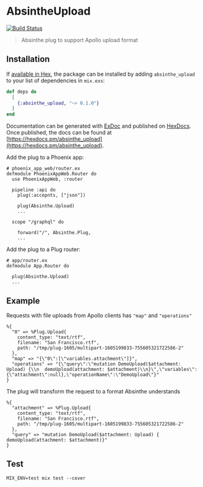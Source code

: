 # AbsintheUpload

[![Build Status](https://travis-ci.org/shavit/absinthe-upload.svg?branch=master)](https://travis-ci.org/shavit/absinthe-upload)

> Absinthe plug to support Apollo upload format

## Installation

If [available in Hex](https://hexdocs.pm/absinthe_upload), the package can be installed
by adding `absinthe_upload` to your list of dependencies in `mix.exs`:

```elixir
def deps do
  [
    {:absinthe_upload, "~> 0.1.0"}
  ]
end
```

Documentation can be generated with [ExDoc](https://github.com/elixir-lang/ex_doc)
and published on [HexDocs](https://hexdocs.pm/absinthe_upload). Once published, the docs can
be found at [https://hexdocs.pm/absinthe_upload](https://hexdocs.pm/absinthe_upload).

Add the plug to a Phoenix app:
```
# phoenix_app_web/router.ex
defmodule PhoenixAppWeb.Router do
  use PhoenixAppWeb, :router
  
  pipeline :api do
    plug(:accepnts, ["json"])
	
	plug(Absinthe.Upload)
	...

  scope "/graphql" do
    
	forward("/", Absinthe.Plug,
	...
```

Add the plug to a Plug router:
```
# app/router.ex
defmodule App.Router do

  plug(Absinthe.Upload)
  ...
```

## Example

Requests with file uploads from Apollo clients has `"map"` and `"operations"`
```
%{
  "0" => %Plug.Upload{
    content_type: "text/rtf",
    filename: "San Francisco.rtf",
    path: "/tmp/plug-1605/multipart-1605199833-755605321722586-2"
  },
  "map" => "{\"0\":[\"variables.attachment\"]}",
  "operations" => "{\"query\":\"mutation DemoUpload($attachment: Upload) {\\n  demoUpload(attachment: $attachment)\\n}\",\"variables\":{\"attachment\":null},\"operationName\":\"DemoUpload\"}"
}
```

The plug will transform the request to a format Absinthe understands
```
%{
  "attachment" => %Plug.Upload{
    content_type: "text/rtf",
    filename: "San Francisco.rtf",
    path: "/tmp/plug-1605/multipart-1605199833-755605321722586-2"
  },
  "query" => "mutation DemoUpload($attachment: Upload) {  demoUpload(attachment: $attachment)}"
}
```

## Test

```
MIX_ENV=test mix test --cover
```
